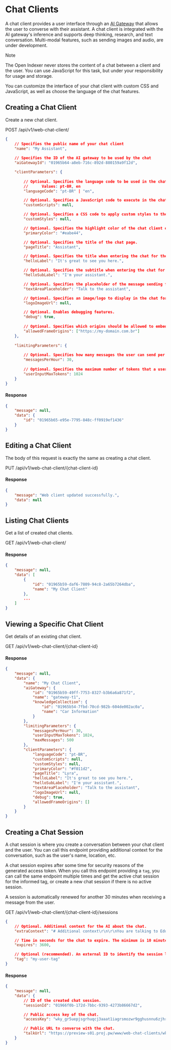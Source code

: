 # Chat Clients

A chat client provides a user interface through an [AI Gateway](/docs/en/entities/ai-gateway) that allows the user to converse with their assistant. A chat client is integrated with the AI gateway's inference and supports deep thinking, research, and text conversation. Multi-modal features, such as sending images and audio, are under development.

> [!NOTE]
>
> The Open Indexer never stores the content of a chat between a client and the user. You can use JavaScript for this task, but under your responsibility for usage and storage.

You can customize the interface of your chat client with custom CSS and JavaScript, as well as choose the language of the chat features.

## Creating a Chat Client

Create a new chat client.

<div class="request-item get">
    <span>POST</span>
    <span>
        /api/v1/web-chat-client/
    </span>
</div>

```json
{
    // Specifies the public name of your chat client
    "name": "My Assistant",
    
    // Specifies the ID of the AI gateway to be used by the chat
    "aiGatewayId": "01965b64-a8eb-716c-892d-880159a9f12d",

    "clientParameters": {
        
        // Optional. Specifies the language code to be used in the chat for most elements, such as error messages, buttons, etc.
        //      Values: pt-BR, en
        "languageCode": "pt-BR" | "en",

        // Optional. Specifies a JavaScript code to execute in the chat.
        "customScripts": null,

        // Optional. Specifies a CSS code to apply custom styles to the chat.
        "customStyles": null,

        // Optional. Specifies the highlight color of the chat client elements.
        "primaryColor": "#eabe44",

        // Optional. Specifies the title of the chat page.
        "pageTitle": "Assistant",

        // Optional. Specifies the title when entering the chat for the first time.
        "helloLabel": "It's great to see you here.",

        // Optional. Specifies the subtitle when entering the chat for the first time.
        "helloSubLabel": "I'm your assistant.",

        // Optional. Specifies the placeholder of the message sending field.
        "textAreaPlaceholder": "Talk to the assistant",

        // Optional. Specifies an image/logo to display in the chat for the first time.
        "logoImageUrl": null,

        // Optional. Enables debugging features.
        "debug": true,
        
        // Optional. Specifies which origins should be allowed to embed the chat client in an iframe. If this field is empty, any origin will be accepted.
        "allowedFrameOrigins": ["https://my-domain.com.br"]
    },
    
    "limitingParameters": {
        
        // Optional. Specifies how many messages the user can send per hour in the chat. This option is tracked by the userTag of the session.
        "messagesPerHour": 30,
        
        // Optional. Specifies the maximum number of tokens that a user message can contain.
        "userInputMaxTokens": 1024
    }
}
```

#### Response

```json
{
    "message": null,
    "data": {
        "id": "01965b65-e95e-7795-848c-ff0919ef1436"
    }
}
```

## Editing a Chat Client

The body of this request is exactly the same as creating a chat client.

<div class="request-item get">
    <span>PUT</span>
    <span>
        /api/v1/web-chat-client/<span>{chat-client-id}</span>
    </span>
</div>

#### Response

```json
{
    "message": "Web client updated successfully.",
    "data": null
}
```

## Listing Chat Clients

Get a list of created chat clients.

<div class="request-item get">
    <span>GET</span>
    <span>
        /api/v1/web-chat-client/
    </span>
</div>

#### Response

```json
{
    "message": null,
    "data": [
        {
            "id": "01965b59-daf6-7809-94c8-2a65b7264dba",
            "name": "My Chat Client"
        },
        ...
    ]
}
```

## Viewing a Specific Chat Client

Get details of an existing chat client.

<div class="request-item get">
    <span>GET</span>
    <span>
        /api/v1/web-chat-client/<span>{chat-client-id}</span>
    </span>
</div>

#### Response

```json
{
    "message": null,
    "data": {
        "name": "My Chat Client",
        "aiGateway": {
            "id": "01965b59-49ff-7753-8327-b3b6a6a871f2",
            "name": "gateway-t1",
            "knowledgeCollection": {
                "id": "01965b54-7fbd-70cd-982b-604de002ac0a",
                "name": "Car Information"
            }
        },
        "limitingParameters": {
            "messagesPerHour": 30,
            "userInputMaxTokens": 1024,
            "maxMessages": 500
        },
        "clientParameters": {
            "languageCode": "pt-BR",
            "customScripts": null,
            "customStyles": null,
            "primaryColor": "#f011d2",
            "pageTitle": "Lyra",
            "helloLabel": "It's great to see you here.",
            "helloSubLabel": "I'm your assistant.",
            "textAreaPlaceholder": "Talk to the assistant",
            "logoImageUrl": null,
            "debug": true,
            "allowedFrameOrigins": []
        }
    }
}
```

## Creating a Chat Session

A chat session is where you create a conversation between your chat client and the user. You can call this endpoint providing additional context for the conversation, such as the user's name, location, etc.

A chat session expires after some time for security reasons of the generated access token. When you call this endpoint providing a `tag`, you can call the same endpoint multiple times and get the active chat session for the informed tag, or create a new chat session if there is no active session.

A session is automatically renewed for another 30 minutes when receiving a message from the user.

<div class="request-item get">
    <span>GET</span>
    <span>
        /api/v1/web-chat-client/<span>{chat-client-id}</span>/sessions
    </span>
</div>

```json
{
    // Optional. Additional context for the AI about the chat.
    "extraContext": "# Additional context\r\n\r\nYou are talking to Eduardo.",

    // Time in seconds for the chat to expire. The minimum is 10 minutes. The maximum is 30 days.
    "expires": 3600,

    // Optional (recommended). An external ID to identify the session later and reuse it whenever calling the same endpoint. It can be the ID of the user in your database or a string that facilitates the identification of this chat later.
    "tag": "my-user-tag"
}
```

#### Response

```json
{
    "message": null,
    "data": {
        // ID of the created chat session.
        "sessionId": "01966f0b-172d-7bbc-9393-4273b86667d2",

        // Public access key of the chat.
        "accessKey": "wky_gr5uepjsgrhuqcj3aaat1iagrsmozwr9gghusnnu6zjhrsyures5xoe",

        // Public URL to converse with the chat.
        "talkUrl": "https://preview-s01.proj.pw/www/web-chat-clients/wky_gr5uepjsgrhuqcj3aaat1iagrsmozwr9gghusnnu6zjhrsyures5xoe"
    }
}
```